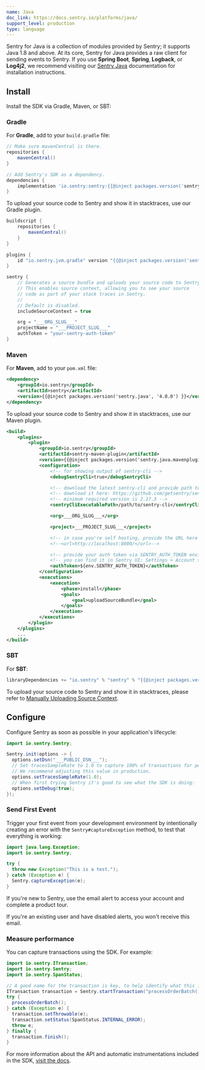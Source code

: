 ```yaml
---
name: Java
doc_link: https://docs.sentry.io/platforms/java/
support_level: production
type: language
---
```


<Alert level="info">
    Sentry for Java is a collection of modules provided by Sentry; it supports Java 1.8 and above. At its core, Sentry for Java provides a raw client for sending events to Sentry. If you use <strong>Spring Boot</strong>, <strong>Spring</strong>,<strong> Logback</strong>, or <strong>Log4j2</strong>, we recommend visiting our <a href="https://docs.sentry.io/platforms/java/">Sentry Java</a> documentation for installation instructions.
</Alert>

## Install

Install the SDK via Gradle, Maven, or SBT:

### Gradle

For **Gradle**, add to your `build.gradle` file:

```groovy
// Make sure mavenCentral is there.
repositories {
    mavenCentral()
}

// Add Sentry's SDK as a dependency.
dependencies {
    implementation 'io.sentry:sentry:{{@inject packages.version('sentry.java', '4.0.0') }}'
}
```

To upload your source code to Sentry and show it in stacktraces, use our Gradle plugin.

```groovy
buildscript {
    repositories {
        mavenCentral()
    }
}

plugins {
    id "io.sentry.jvm.gradle" version "{{@inject packages.version('sentry.java.android.gradle-plugin', '3.8.1') }}"
}

sentry {
    // Generates a source bundle and uploads your source code to Sentry.
    // This enables source context, allowing you to see your source
    // code as part of your stack traces in Sentry.
    //
    // Default is disabled.
    includeSourceContext = true

    org = "___ORG_SLUG___"
    projectName = "___PROJECT_SLUG___"
    authToken = "your-sentry-auth-token"
}
```

### Maven

For **Maven**, add to your `pom.xml` file:

```xml
<dependency>
    <groupId>io.sentry</groupId>
    <artifactId>sentry</artifactId>
    <version>{{@inject packages.version('sentry.java', '4.0.0') }}</version>
</dependency>
```

To upload your source code to Sentry and show it in stacktraces, use our Maven plugin.

```xml
<build>
    <plugins>
        <plugin>
            <groupId>io.sentry</groupId>
            <artifactId>sentry-maven-plugin</artifactId>
            <version>{{@inject packages.version('sentry.java.mavenplugin', '0.0.2') }}</version>
            <configuration>
                <!-- for showing output of sentry-cli -->
                <debugSentryCli>true</debugSentryCli>

                <!-- download the latest sentry-cli and provide path to it here -->
                <!-- download it here: https://github.com/getsentry/sentry-cli/releases -->
                <!-- minimum required version is 2.17.3 -->
                <sentryCliExecutablePath>/path/to/sentry-cli</sentryCliExecutablePath>

                <org>___ORG_SLUG___</org>

                <project>___PROJECT_SLUG___</project>

                <!-- in case you're self hosting, provide the URL here -->
                <!--<url>http://localhost:8000/</url>-->

                <!-- provide your auth token via SENTRY_AUTH_TOKEN environment variable -->
                <!-- you can find it in Sentry UI: Settings > Account > API > Auth Tokens -->
                <authToken>${env.SENTRY_AUTH_TOKEN}</authToken>
            </configuration>
            <executions>
                <execution>
                    <phase>install</phase>
                    <goals>
                        <goal>uploadSourceBundle</goal>
                    </goals>
                </execution>
            </executions>
        </plugin>
    </plugins>
    ...
</build>
```

### SBT

For **SBT**:

```scala
libraryDependencies += "io.sentry" % "sentry" % "{{@inject packages.version('sentry.java', '4.0.0') }}"
```

To upload your source code to Sentry and show it in stacktraces, please refer to [Manually Uploading Source Context](https://docs.sentry.io/platforms/java/source-context).

## Configure

Configure Sentry as soon as possible in your application's lifecycle:

```java
import io.sentry.Sentry;

Sentry.init(options -> {
  options.setDsn("___PUBLIC_DSN___");
  // Set tracesSampleRate to 1.0 to capture 100% of transactions for performance monitoring.
  // We recommend adjusting this value in production.
  options.setTracesSampleRate(1.0);
  // When first trying Sentry it's good to see what the SDK is doing:
  options.setDebug(true);
});
```

### Send First Event

Trigger your first event from your development environment by intentionally creating an error with the `Sentry#captureException` method, to test that everything is working:

```java
import java.lang.Exception;
import io.sentry.Sentry;

try {
  throw new Exception("This is a test.");
} catch (Exception e) {
  Sentry.captureException(e);
}
```

If you're new to Sentry, use the email alert to access your account and complete a product tour.

If you're an existing user and have disabled alerts, you won't receive this email.

### Measure performance

You can capture transactions using the SDK. For example:

```java
import io.sentry.ITransaction;
import io.sentry.Sentry;
import io.sentry.SpanStatus;

// A good name for the transaction is key, to help identify what this is about
ITransaction transaction = Sentry.startTransaction("processOrderBatch()", "task");
try {
  processOrderBatch();
} catch (Exception e) {
  transaction.setThrowable(e);
  transaction.setStatus(SpanStatus.INTERNAL_ERROR);
  throw e;
} finally {
  transaction.finish();
}
```

For more information about the API and automatic instrumentations included in the SDK, [visit the docs](https://docs.sentry.io/platforms/java/performance/).
